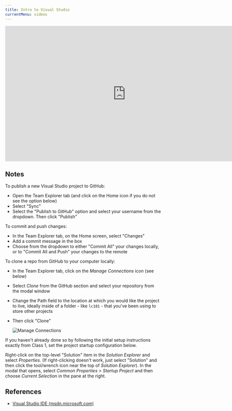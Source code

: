 ```yaml
---
title: Intro to Visual Studio
currentMenu: videos
---
```


<div class="youtube-wrapper"><iframe width="776" height="437" src="https://www.youtube-nocookie.com/embed/t5F4-7DYAhY?rel=0" frameborder="0" allowfullscreen></iframe></div>

## Notes

To publish a new Visual Studio project to GitHub:
* Open the Team Explorer tab (and click on the Home icon if you do not see the option below)
* Select "Sync"
* Select the "Publish to GitHub" option and select your username from the dropdown. Then click "Publish"

To commit and push changes:
* In the Team Explorer tab, on the Home screen, select "Changes"
* Add a commit message in the box
* Choose from the dropdown to either "Commit All" your changes locally, or to "Commit All and Push" your changes to the remote

To clone a repo from GitHub to your computer locally:
* In the Team Explorer tab, click on the *Manage Connections* icon (see below)
* Select *Clone* from the GitHub section and select your repository from the modal window
* Change the Path field to the location at which you would like the project to live, ideally inside of a folder - like `lc101` - that you've been using to store other projects
* Then click "Clone"

	![Manage Connections](images/team-explorer-connections.png)
	
If you haven't already done so by following the initial setup instructions exactly from Class 1, set the project startup configuration below.

Right-click on the top-level "Solution" item in the *Solution Explorer* and select *Properties*. (If right-clicking doesn't work, just select "Solution" and then click the tool/wrench icon near the top of *Solution Explorer*). In the modal that opens, select *Common Properties > Startup Project* and then choose *Current Selection* in the pane at the right.

## References

- [Visual Studio IDE (msdn.microsoft.com)](https://msdn.microsoft.com/en-us/library/dn762121.aspx)
